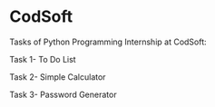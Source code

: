 # CodSoft

Tasks of Python Programming Internship at CodSoft:


Task 1- To Do List


Task 2- Simple Calculator


Task 3- Password Generator
